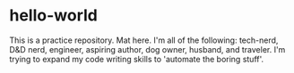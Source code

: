 # hello-world
This is a practice repository.
Mat here. I'm all of the following: tech-nerd, D&D nerd, engineer, aspiring author, dog owner, husband, and traveler. I'm trying to expand my code writing skills to 'automate the boring stuff'.   
